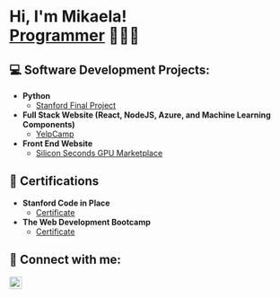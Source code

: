<h1>Hi, I'm Mikaela! <br/><a href="https://github.com/mikaebal">Programmer</a> 👩🏻‍💻<a href="https://www.linkedin.com"></a></h1>

<h2>💻 Software Development Projects:</h2>

- <b>Python</b>
  - [Stanford Final Project](https://github.com/mikaebal/stanford/tree/main/Week7-Final-Project)
- <b>Full Stack Website (React, NodeJS, Azure, and Machine Learning Components)</b>
  -  [YelpCamp](https://udemy.com)
- <b>Front End Website</b>
  - [Silicon Seconds GPU Marketplace](https://siliconseconds.com)

 
<h2>📃 Certifications</h2>

- <b>Stanford Code in Place</b>
  - [Certificate](https://codeinplace.stanford.edu/cip3/certificate/clr2kv)
- <b>The Web Development Bootcamp</b>
  - [Certificate](https://udemy.com)
 


<h2> 📱 Connect with me:</h2>

[<img align="left" alt="linkedin | LinkedIn" width="22px" src="https://cdn.jsdelivr.net/npm/simple-icons@v3/icons/linkedin.svg" />][linkedin]

[linkedin]: https://linkedin.com

